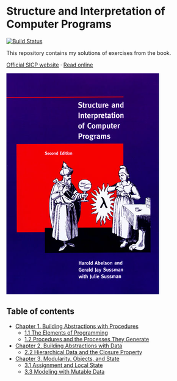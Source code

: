 # Structure and Interpretation of Computer Programs
[![Build Status](https://travis-ci.org/andrew--r/sicp.svg?branch=master)](https://travis-ci.org/andrew--r/sicp)

This repository contains my solutions of exercises from the book.

[Official SICP website](https://mitpress.mit.edu/sicp) · [Read online](http://sarabander.github.io/sicp/)

![Book cover](images/cover.jpg)

## Table of contents

- [Chapter 1. Building Abstractions with Procedures](./solutions/chapter_01)
  - [1.1 The Elements of Programming](./solutions/chapter_01/1_1_the_elements_of_programming)
  - [1.2 Procedures and the Processes They Generate](./solutions/chapter_01/1_2_procedures_and_the_processes_they_generate)
- [Chapter 2. Building Abstractions with Data](./solutions/chapter_02)
  - [2.2 Hierarchical Data and the Closure Property](./solutions/chapter_02/2_2_hierarchical_data_and_the_closure_property)
- [Chapter 3. Modularity, Objects, and State](./solutions/chapter_03)
  - [3.1 Assignment and Local State](./solutions/chapter_03/3_1_assignment_and_local_state)
  - [3.3 Modeling with Mutable Data](./solutions/chapter_03/3_3_modeling_with_mutable_data)
